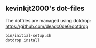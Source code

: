 ## kevinkjt2000's dot-files
The dotfiles are managed using dotdrop: https://github.com/deadc0de6/dotdrop

```sh
bin/initial-setup.sh
dotdrop install
```
